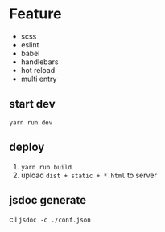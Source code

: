 # Feature
- scss
- eslint
- babel
- handlebars
- hot reload
- multi entry

## start dev
`yarn run dev`

## deploy
1. `yarn run build`
2. upload `dist + static + *.html` to server

## jsdoc generate
cli `jsdoc -c ./conf.json`
